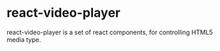 # react-video-player

react-video-player is a set of react components, for controlling HTML5 media type.
